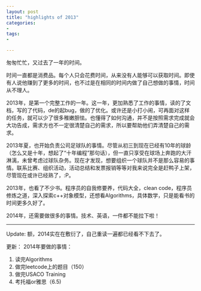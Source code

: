 ```yaml
---
layout: post
title: "highlights of 2013"
categories:
- 
tags:
- 

---
```

匆匆忙忙，又过去了一年的时间。

时间一直都是消费品。每个人只会花费时间，从来没有人能够可以获取时间。即使有人说他赚到了更多的时间，也不过是在相同的时间内做了自己想做的事情，时间从不理人。

2013年，是第一个完整工作的一年。这一年，更加熟悉了工作的事情，读的了文档，写的了代码，de的起bug，做的了优化。或许还是小打小闹，可再面对这样的任务，就可以少了很多稚嫩胆怯。也懂得了如何沟通，并不是按照需求完成就会大功告成，需求方也不一定很清楚自己的需求，所以要帮助他们弄清楚自己的需求。

2013年夏，也开始负责公司足球队的事情。尽管从初三到现在已经有10年的球龄（怎么又是十年，想起了“十年编程”那句话），但一直只享受在球场上奔跑的大汗淋漓，未曾考虑过球队杂务。现在才发现，想要组织一个球队并不是那么容易的事情。联系比赛、组织活动，活动总结和发票报销等等对我来说完全是赶鸭子上架，尽管现在或许已经熟了，:P。

2013年，也看了不少书。程序员的自我修要养，代码大全，clean code，程序员修炼之道，深入探索c++对象模型，还想看Algorithms，具体数学，只是能看书的时间更多久好了。

2014年，还需要做很多的事情。技术、英语，一件都不能拉下啦！

----------
Update:
额，2014实在在敷衍了，自己重读一遍都已经看不下去了。

更新：
2014年要做的事情：
1. 读完Algorithms
2. 做完leetcode上的题目（150）
3. 做完USACO Training
4. 考托福or雅思（6.5)